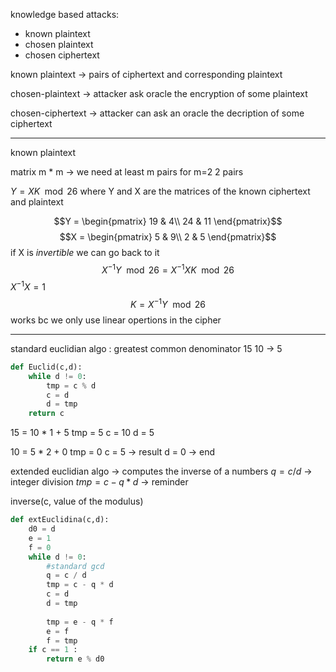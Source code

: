 knowledge based attacks: 

+ known plaintext 
+ chosen plaintext
+ chosen ciphertext

known plaintext -> pairs of ciphertext and corresponding plaintext

chosen-plaintext -> attacker ask oracle the encryption of some plaintext

chosen-ciphertext -> attacker can ask an oracle the decription of some ciphertext

---
known plaintext

matrix m * m  -> we need at least m pairs 
for m=2 2 pairs

$Y = XK\mod{26}$ where Y and X are the matrices of the known ciphertext and plaintext

$$Y = \begin{pmatrix}
19 & 4\\
24 & 11
\end{pmatrix}$$
$$X = \begin{pmatrix}
5 & 9\\
2 & 5
\end{pmatrix}$$
if X is *invertible* we can go back to it 
$$X^{-1} Y \mod{26} = X^{-1} X K \mod{26}$$
$X^{-1} X = 1$ 
$$K = X^{-1} Y \mod{26}$$works bc we only use linear opertions in the cipher

---
standard euclidian algo : 
greatest common denominator 15 10 -> 5
```python
def Euclid(c,d):
	while d != 0:
		tmp = c % d
		c = d
		d = tmp
	return c 
```

15 = 10 * 1  + 5 
tmp = 5 
c = 10 
d = 5

10 = 5 * 2 + 0
tmp = 0
c = 5 -> result
d = 0 -> end  

extended euclidian algo -> computes the inverse of a numbers
$q = c / d$ -> integer division
$tmp = c - q * d$ -> reminder

inverse(c, value of the modulus)

```python
def extEuclidina(c,d):
	d0 = d
	e = 1
	f = 0
	while d != 0:
		#standard gcd
		q = c / d
		tmp = c - q * d
		c = d
		d = tmp 
		
		tmp = e - q * f
		e = f
		f = tmp
	if c == 1 :
		return e % d0	
```

